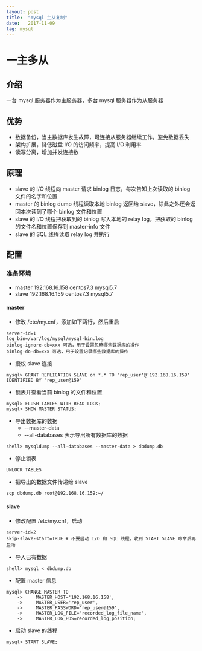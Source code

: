 ```yaml
---
layout: post
title:  "mysql 主从复制"
date:   2017-11-09
tag: mysql
---
```


# 一主多从
## 介绍
一台 mysql 服务器作为主服务器，多台 mysql 服务器作为从服务器
## 优势
* 数据备份，当主数据库发生故障，可连接从服务器继续工作，避免数据丢失
* 架构扩展，降低磁盘 I/O 的访问频率，提高 I/O 利用率
* 读写分离，增加并发连接数

## 原理
* slave 的 I/O 线程向 master 请求 binlog 日志，每次告知上次读取的 binlog 文件的名字和位置
* master 的 binlog dump 线程读取本地 binlog 返回给 slave，除此之外还会返回本次读到了哪个 binlog 文件和位置
* slave 的 I/O 线程把获取到的 binlog 写入本地的 relay log，把获取的 binlog 的文件名和位置保存到 master-info 文件
* slave 的 SQL 线程读取 relay log 并执行

## 配置
### 准备环境
* master 192.168.16.158 centos7.3 mysql5.7
* slave 192.168.16.159 centos7.3 mysql5.7

#### master 
* 修改 /etc/my.cnf，添加如下两行，然后重启

``` 
server-id=1
log_bin=/var/log/mysql/mysql-bin.log
binlog-ignore-db=xxx 可选，用于设置忽略哪些数据库的操作
binlog-do-db=xxx 可选，用于设置记录哪些数据库的操作
```
* 授权 slave 连接

```
mysql> GRANT REPLICATION SLAVE on *.* TO 'rep_user'@'192.168.16.159'IDENTIFIED BY 'rep_user@159'
```
* 锁表并查看当前 binlog 的文件和位置

```
mysql> FLUSH TABLES WITH READ LOCK;
mysql> SHOW MASTER STATUS;
```
* 导出数据库的数据
	* --master-data
	* --all-databases 表示导出所有数据库的数据

```
shell> mysqldump --all-databases --master-data > dbdump.db
```
* 停止锁表

```
UNLOCK TABLES
```
* 把导出的数据文件传递给 slave

```
scp dbdump.db root@192.168.16.159:~/
```
#### slave
* 修改配置 /etc/my.cnf，启动

```
server-id=2
skip-slave-start=TRUE # 不要启动 I/O 和 SQL 线程，收到 START SLAVE 命令后再启动
```
* 导入已有数据

```
shell> mysql < dbdump.db
```
* 配置 master 信息

```
mysql> CHANGE MASTER TO
    ->     MASTER_HOST='192.168.16.158',
    ->     MASTER_USER='rep_user',
    ->     MASTER_PASSWORD='rep_user@159',
    ->     MASTER_LOG_FILE='recorded_log_file_name',
    ->     MASTER_LOG_POS=recorded_log_position;
```
* 启动 slave 的线程

``` 
mysql> START SLAVE;
```